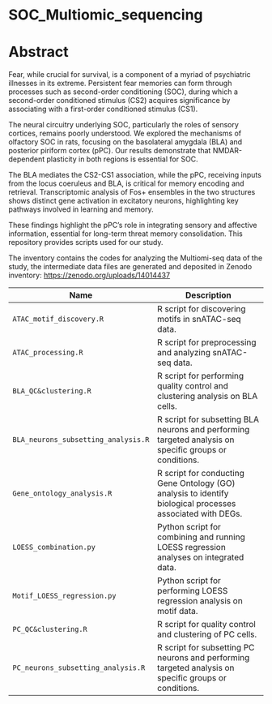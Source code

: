 # SOC_Multiomic_sequencing

# Abstract

Fear, while crucial for survival, is a component of a myriad of psychiatric illnesses in its extreme. Persistent fear memories can form through processes such as second-order conditioning (SOC), during which a second-order conditioned stimulus (CS2) acquires significance by associating with a first-order conditioned stimulus (CS1).

The neural circuitry underlying SOC, particularly the roles of sensory cortices, remains poorly understood. We explored the mechanisms of olfactory SOC in rats, focusing on the basolateral amygdala (BLA) and posterior piriform cortex (pPC). Our results demonstrate that NMDAR-dependent plasticity in both regions is essential for SOC. 

The BLA mediates the CS2-CS1 association, while the pPC, receiving inputs from the locus coeruleus and BLA, is critical for memory encoding and retrieval. Transcriptomic analysis of Fos+ ensembles in the two structures shows distinct gene activation in excitatory neurons, highlighting key pathways involved in learning and memory.

These findings highlight the pPC’s role in integrating sensory and affective information, essential for long-term threat memory consolidation.
This repository provides scripts used for our study. 

The inventory contains the codes for analyzing the Multiomi-seq data of the study, the intermediate data files are generated and deposited in Zenodo inventory: https://zenodo.org/uploads/14014437

| **Name**                                | **Description**                                                                                          |
|----------------------------------------- |--------------------------------------------------------------------------------------------------------- |
| `ATAC_motif_discovery.R`                | R script for discovering motifs in snATAC-seq data.                                                      |
| `ATAC_processing.R`                     | R script for preprocessing and analyzing snATAC-seq data.                                                |
| `BLA_QC&clustering.R`                   | R script for performing quality control and clustering analysis on BLA cells.                            |
| `BLA_neurons_subsetting_analysis.R`     | R script for subsetting BLA neurons and performing targeted analysis on specific groups or conditions.   |
| `Gene_ontology_analysis.R`              | R script for conducting Gene Ontology (GO) analysis to identify biological processes associated with DEGs. |
| `LOESS_combination.py`                  | Python script for combining and running LOESS regression analyses on integrated data.                    |
| `Motif_LOESS_regression.py`             | Python script for performing LOESS regression analysis on motif data.                                    |
| `PC_QC&clustering.R`                    | R script for quality control and clustering of PC cells.                                                 |
| `PC_neurons_subsetting_analysis.R`      | R script for subsetting PC neurons and performing targeted analysis on specific groups or conditions.    |
